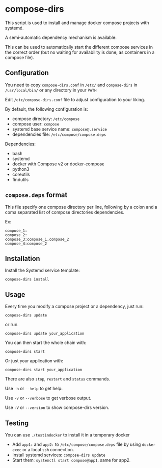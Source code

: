 compose-dirs
============

This script is used to install and manage docker compose projects with systemd.

A semi-automatic dependency mechanism is available.

This can be used to automatically start the different compose services in the correct order (but no waiting for availability is done, as containers in a compose file).

Configuration
-------------

You need to copy `compose-dirs.conf` in `/etc/` and `compose-dirs` in `/usr/local/bin/` or any directory in your `PATH`

Edit `/etc/compose-dirs.conf` file to adjust configuration to your liking.

By default, the following configuration is:
* compose directory: `/etc/compose`
* compose user: `compose`
* systemd base service name: `compose@.service`
* dependencies file: `/etc/compose/compose.deps`

Dependencies:
* bash
* systemd
* docker with Compose v2 or docker-compose
* python3
* coreutils
* findutils

`compose.deps` format
---------------------

This file specify one compose directory per line, following by a colon and a coma separated list of compose directories dependencies.

Ex:
```
compose_1:
compose_2:
compose_3:compose_1,compose_2
compose_4:compose_2
```

Installation
------------

Install the Systemd service template:
```
compose-dirs install
```

Usage
-----

Every time you modify a compose project or a dependency, just run:
```
compose-dirs update
```
or run:
```
compose-dirs update your_application
```

You can then start the whole chain with:
```
compose-dirs start
```
Or just your application with:
```
compose-dirs start your_application
```

There are also `stop`, `restart` and `status` commands.

Use `-h` or `--help` to get help.

Use `-v` or `--verbose` to get verbose output.

Use `-V` or `--version` to show compose-dirs version.


Testing
-------

You can use `./testindocker` to install it in a temporary docker

- Add `app1:` and `app2:` to `/etc/compose/compose.deps` file by using `docker exec` or a local `ssh` connection.
- Install systemd services: `compose-dirs update`
- Start them: `systemctl start compose@app1`, same for app2.
